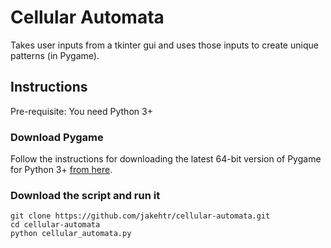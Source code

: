 # Cellular Automata
Takes user inputs from a tkinter gui and uses those inputs to create unique patterns (in Pygame).

## Instructions
Pre-requisite: You need Python 3+

### Download Pygame
Follow the instructions for downloading the latest 64-bit version of Pygame for Python 3+ [from here](https://www.webucator.com/blog/2015/03/installing-the-windows-64-bit-version-of-pygame/ "Install The Windows 64-bit Version Of Pygame"). 

### Download the script and run it
```
git clone https://github.com/jakehtr/cellular-automata.git
cd cellular-automata
python cellular_automata.py
```
